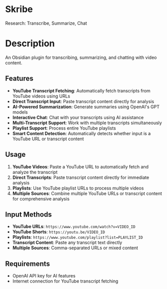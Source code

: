 # Skribe
Research: Transcribe, Summarize, Chat

# Description
An Obsidian plugin for transcribing, summarizing, and chatting with video content.

## Features
- **YouTube Transcript Fetching**: Automatically fetch transcripts from YouTube videos using URLs
- **Direct Transcript Input**: Paste transcript content directly for analysis
- **AI-Powered Summarization**: Generate summaries using OpenAI's GPT models
- **Interactive Chat**: Chat with your transcripts using AI assistance
- **Multi-Transcript Support**: Work with multiple transcripts simultaneously
- **Playlist Support**: Process entire YouTube playlists
- **Smart Content Detection**: Automatically detects whether input is a YouTube URL or transcript content

## Usage
1. **YouTube Videos**: Paste a YouTube URL to automatically fetch and analyze the transcript
2. **Direct Transcripts**: Paste transcript content directly for immediate analysis
3. **Playlists**: Use YouTube playlist URLs to process multiple videos
4. **Multiple Sources**: Combine multiple YouTube URLs or transcript content for comprehensive analysis

## Input Methods
- **YouTube URLs**: `https://www.youtube.com/watch?v=VIDEO_ID`
- **YouTube Shorts**: `https://youtu.be/VIDEO_ID`
- **Playlists**: `https://www.youtube.com/playlist?list=PLAYLIST_ID`
- **Transcript Content**: Paste any transcript text directly
- **Multiple Sources**: Comma-separated URLs or mixed content

## Requirements
- OpenAI API key for AI features
- Internet connection for YouTube transcript fetching
